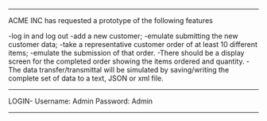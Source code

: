*************************************************
ACME INC has requested a prototype of the following features

-log in and log out
-add a new customer;
-emulate submitting the new customer data;
-take a representative customer order of at least 10 different items;
-emulate the submission of that order.
-There should be a display screen for the completed order showing the items ordered and quantity.
-The data transfer/transmittal will be simulated by saving/writing the complete set of data to a text, JSON or xml file.
*************************************************
LOGIN- 
Username: Admin
Password: Admin
*************************************************

